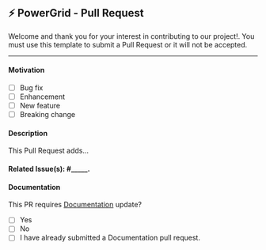 <!-- Please read the guidelines and use the template below. Thanks. -->

## ⚡ PowerGrid - Pull Request

Welcome and thank you for your interest in contributing to our project!. You must use this template to submit a Pull Request or it will not be accepted.

--- 
#### Motivation

- [ ] Bug fix
- [ ] Enhancement
- [ ] New feature
- [ ] Breaking change

#### Description

This Pull Request adds...

#### Related Issue(s):  #_____.

#### Documentation

 This PR requires [Documentation](https://github.com/Power-Components/powergrid-doc) update?

- [ ] Yes
- [ ] No
- [ ] I have already submitted a Documentation pull request.
